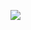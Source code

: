 ![](http://imgcache.tce.fsphere.cn/static/mccdn.qcloud.com/static/img/d9812b5cc94a6323052a0ca35fb31b5d/image.png)